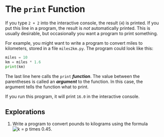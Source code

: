 # The `print` Function

If you type `2 + 2` into the interactive console, the result (`4`) is printed. If you put this line in a program, the
result is *not* automatically printed. This is usually desirable, but occasionally you want a program to print
something.

For example, you might want to write a program to convert miles to kilometers, stored in a file `miles2km.py`. The
program could look like this:

```python
miles = 10
km = miles * 1.6
print(km)
```

The last line here calls the `print` ***function***. The value between the parentheses is called an ***argument*** to
the function. In this case, the argument tells the function what to print.

If you run this program, it will print `16.0` in the interactive console.

## Explorations

1. Write a program to convert pounds to kilograms using the formula ![k = p times 0.45](https://latex.codecogs.com/svg.latex?k=p\times0.45).
